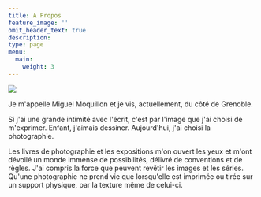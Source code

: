 ```yaml
---
title: A Propos
feature_image: ''
omit_header_text: true
description:
type: page
menu:
  main:
    weight: 3
---
```


![](/images/me.jpg "")

Je m'appelle Miguel Moquillon et je vis, actuellement, du côté de Grenoble.

Si j'ai une grande intimité avec l'écrit, c'est par l'image que j'ai choisi de m'exprimer. Enfant, j'aimais dessiner. Aujourd'hui, j'ai choisi la photographie.

Les livres de photographie et les expositions m'on ouvert les yeux et m'ont dévoilé un monde immense de possibilités, délivré de conventions et de règles. J'ai compris la force que peuvent revêtir les images et les séries. Qu'une photographie ne prend vie que lorsqu'elle est imprimée ou tirée sur un support physique, par la texture même de celui-ci.